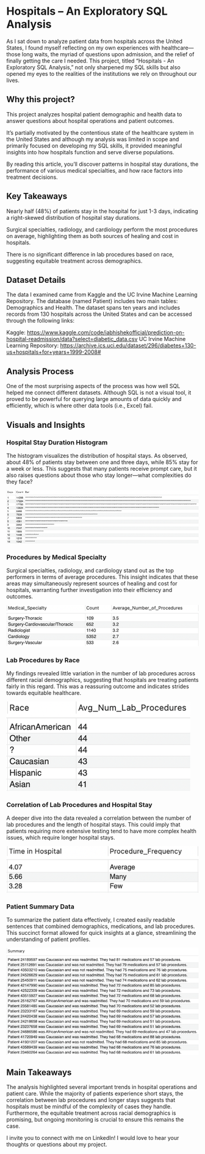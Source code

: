 # Hospitals – An Exploratory SQL Analysis

As I sat down to analyze patient data from hospitals across the United States, I found myself reflecting on my own experiences with healthcare—those long waits, the myriad of questions upon admission, and the relief of finally getting the care I needed. This project, titled “Hospitals - An Exploratory SQL Analysis,” not only sharpened my SQL skills but also opened my eyes to the realities of the institutions we rely on throughout our lives.

## Why this project?

This project analyzes hospital patient demographic and health data to answer questions about hospital operations and patient outcomes.

It’s partially motivated by the contentious state of the healthcare system in the United States and although my analysis was limited in scope and primarily focused on developing my SQL skills, it provided meaningful insights into how hospitals function and serve diverse populations.

By reading this article, you’ll discover patterns in hospital stay durations, the performance of various medical specialties, and how race factors into treatment decisions.

## Key Takeaways

Nearly half (48%) of patients stay in the hospital for just 1-3 days, indicating a right-skewed distribution of hospital stay durations.

Surgical specialties, radiology, and cardiology perform the most procedures on average, highlighting them as both sources of healing and cost in hospitals.

There is no significant difference in lab procedures based on race, suggesting equitable treatment across demographics.

## Dataset Details

The data I examined came from Kaggle and the UC Irvine Machine Learning Repository. The database (named Patient) includes two main tables: Demographics and Health. The dataset spans ten years and includes records from 130 hospitals across the United States and can be accessed through the following links:

Kaggle: https://www.kaggle.com/code/iabhishekofficial/prediction-on-hospital-readmission/data?select=diabetic_data.csv
UC Irvine Machine Learning Repository: https://archive.ics.uci.edu/dataset/296/diabetes+130-us+hospitals+for+years+1999-2008#

## Analysis Process

One of the most surprising aspects of the process was how well SQL helped me connect different datasets. Although SQL is not a visual tool, it proved to be powerful for querying large amounts of data quickly and efficiently, which is where other data tools (i.e., Excel) fail.

## Visuals and Insights

### Hospital Stay Duration Histogram

The histogram visualizes the distribution of hospital stays. As observed, about 48% of patients stay between one and three days, while 85% stay for a week or less. This suggests that many patients receive prompt care, but it also raises questions about those who stay longer—what complexities do they face?

<img src="images/1 Hospitals Histogram.png?raw=true"/>

### Procedures by Medical Specialty

Surgical specialties, radiology, and cardiology stand out as the top performers in terms of average procedures. This insight indicates that these areas may simultaneously represent sources of healing and cost for hospitals, warranting further investigation into their efficiency and outcomes.

<img src="images/2 Hospitals Medical Specialty.png?raw=true"/>

### Lab Procedures by Race

My findings revealed little variation in the number of lab procedures across different racial demographics, suggesting that hospitals are treating patients fairly in this regard. This was a reassuring outcome and indicates strides towards equitable healthcare.

<img src="images/3 Hospitals Race.png?raw=true"/>

### Correlation of Lab Procedures and Hospital Stay

A deeper dive into the data revealed a correlation between the number of lab procedures and the length of hospital stays. This could imply that patients requiring more extensive testing tend to have more complex health issues, which require longer hospital stays.

<img src="images/4 Hospitals Correlation.png?raw=true"/>

### Patient Summary Data 

To summarize the patient data effectively, I created easily readable sentences that combined demographics, medications, and lab procedures. This succinct format allowed for quick insights at a glance, streamlining the understanding of patient profiles.

<img src="images/7 Hospitals Summary.png?raw=true"/>

## Main Takeaways

The analysis highlighted several important trends in hospital operations and patient care. While the majority of patients experience short stays, the correlation between lab procedures and longer stays suggests that hospitals must be mindful of the complexity of cases they handle. Furthermore, the equitable treatment across racial demographics is promising, but ongoing monitoring is crucial to ensure this remains the case.

I invite you to connect with me on LinkedIn! I would love to hear your thoughts or questions about my project.
